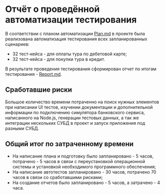 # Отчёт о проведённой автоматизации тестирования

В соответствии с планом автоматизации [Plan.md](https://github.com/BirrTaty/Diplom-QA/blob/master/docs/Plan.md) в проекте была реализована автоматизация тестирования всех запланированных сценариев:

* 32 тест-кейса - для оплаты тура по дебетовой карте;
* 32 тест-кейса - для покупки тура в кредит.

В результате проведения тестирования сформирован отчет по итогам тестирования - [Report.md](https://github.com/BirrTaty/Diplom-QA/blob/master/docs/Report.md).

## Сработавшие риски
Большое количество времени потраченно на поиск нужных элементов при написании UI тестов, изучении документации и дополнительной информации по подключению симулятора банковского сервиса, написанного на Node.js, генерации тестовых данных, а так же интеграции нескольких СУБД в проект и запуск приложения под разными СУБД.

## Общий итог по затраченному времени

* На написание плана и подготовку было запланировано - 5 часов, потрачено - 5 часов в связи с переустановкой операционной системы и установкой необходимого программного обеспечения;
* На написание автотестов запланировано - 30 часов, потрачено 70 часов в связи со сработавшими рисками;
* На создание отчетов было запланировано - 5 часов, а затрачено - 4 часа.
